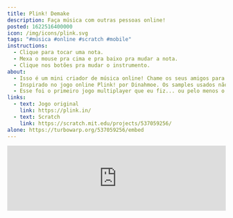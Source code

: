 ```yaml
---
title: Plink! Demake
description: Faça música com outras pessoas online!
posted: 1622516400000
icon: /img/icons/plink.svg
tags: "#música #online #scratch #mobile"
instructions:
  - Clique para tocar uma nota.
  - Mexa o mouse pra cima e pra baixo pra mudar a nota.
  - Clique nos botões pra mudar o instrumento.
about:
  - Isso é um mini criador de música online! Chame os seus amigos para fazer música juntos!
  - Inspirado no jogo online Plink! por Dinahmoe. Os samples usados não são os mesmos do jogo original, foram feitos por mim no Auxy e no Beepbox.
  - Esse foi o primeiro jogo multiplayer que eu fiz... ou pelo menos o primeiro em que eu realmente entendia o que eu estava fazendo. :d
links:
  - text: Jogo original
    link: https://plink.in/
  - text: Scratch
    link: https://scratch.mit.edu/projects/537059256/
alone: https://turbowarp.org/537059256/embed
---
```

<iframe src="https://turbowarp.org/537059256/embed?addons=remove-curved-stage-border,pause" width="100%" class="scratch" allowtransparency="true" frameborder="0" scrolling="no" allowfullscreen></iframe>